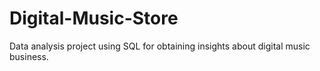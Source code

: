 # Digital-Music-Store
Data analysis project using SQL for obtaining insights about digital music business. 
